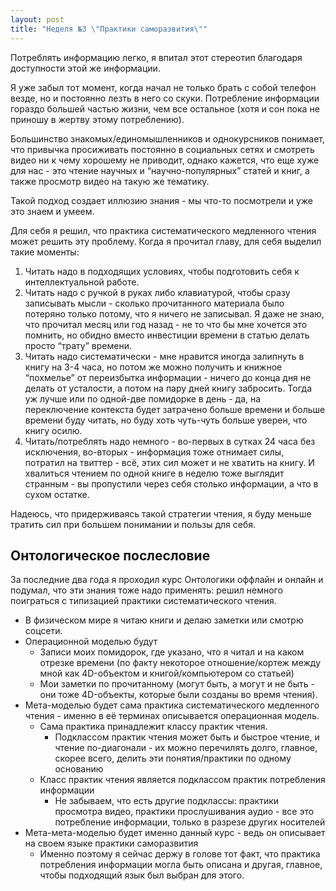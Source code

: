 ```yaml
---
layout: post
title: "Неделя №3 \"Практики саморазвития\""
---
```


Потреблять информацию легко, я впитал этот стереотип благодаря доступности этой же информации.

Я уже забыл тот момент, когда начал не только брать с собой телефон везде, но и постоянно лезть в него со скуки. Потребление информации гораздо большей частью жизни, чем все остальное (хотя и сон пока не приношу в жертву этому потреблению).

Большинство знакомых/единомышленников и однокурсников понимает, что привычка просиживать постоянно в социальных сетях и смотреть видео ни к чему хорошему не приводит, однако кажется, что еще хуже для нас - это чтение научных и “научно-популярных” статей и книг, а также просмотр видео на такую же тематику.

Такой подход создает иллюзию знания - мы что-то посмотрели и уже это знаем и умеем.

Для себя я решил, что практика систематического медленного чтения может решить эту проблему. Когда я прочитал главу, для себя выделил такие моменты:

1. Читать надо в подходящих условиях, чтобы подготовить себя к интеллектуальной работе.
2. Читать надо с ручкой в руках либо клавиатурой, чтобы сразу записывать мысли - сколько прочитанного материала было потеряно только потому, что я ничего не записывал. Я даже не знаю, что прочитал месяц или год назад - не то что бы мне хочется это помнить, но обидно вместо инвестиции времени в статью делать просто “трату” времени.
3. Читать надо систематически - мне нравится иногда залипнуть в книгу на 3-4 часа, но потом же можно получить и книжное “похмелье” от переизбытка информации - ничего до конца дня не делать от усталости, а потом на пару дней книгу забросить. Тогда уж лучше или по одной-две помидорке в день - да, на переключение контекста будет затрачено больше времени и больше времени буду читать, но буду хоть чуть-чуть больше уверен, что книгу осилю.
4. Читать/потреблять надо немного - во-первых в сутках 24 часа без исключения, во-вторых - информация тоже отнимает силы, потратил на твиттер - всё, этих сил может и не хватить на книгу. И хвалиться чтением по одной книге в неделю тоже выглядит странным - вы пропустили через себя столько информации, а что в сухом остатке.

Надеюсь, что придерживаясь такой стратегии чтения, я буду меньше тратить сил при большем понимании и пользы для себя.

## Онтологическое послесловие

За последние два года я проходил курс Онтологики оффлайн и онлайн и подумал, что эти знания тоже надо применять: решил немного поиграться с типизацией практики систематического чтения.

- В физическом мире я читаю книги и делаю заметки или смотрю соцсети.
- Операционной моделью будут
	- Записи моих помидорок, где указано, что я читал и на каком отрезке времени (по факту некоторое отношение/кортеж между мной как 4D-объектом и книгой/компьютером со статьей)
	- Мои заметки по прочитанному (могут быть, а могут и не быть - они тоже 4D-объекты, которые были созданы во время чтения).
- Мета-моделью будет сама практика систематического медленного чтения - именно в её терминах описывается операционная модель.
	- Сама практика принадлежит классу практик чтения.
		- Подклассом практик чтения может быть и быстрое чтение, и чтение по-диагонали - их можно перечилять долго, главное, скорее всего, делить эти понятия/практики по одному основанию
	- Класс практик чтения является подклассом практик потребления информации
		- Не забываем, что есть другие подклассы: практики просмотра видео, практики прослушивания аудио - все это потребление информации, только в разрезе других носителей
- Мета-мета-моделью будет именно данный курс - ведь он описывает на своем языке практики саморазвития
	- Именно поэтому я сейчас держу в голове тот факт, что практика потребления информации могла быть описана и другая, главное, чтобы подходящий язык был выбран для этого.
